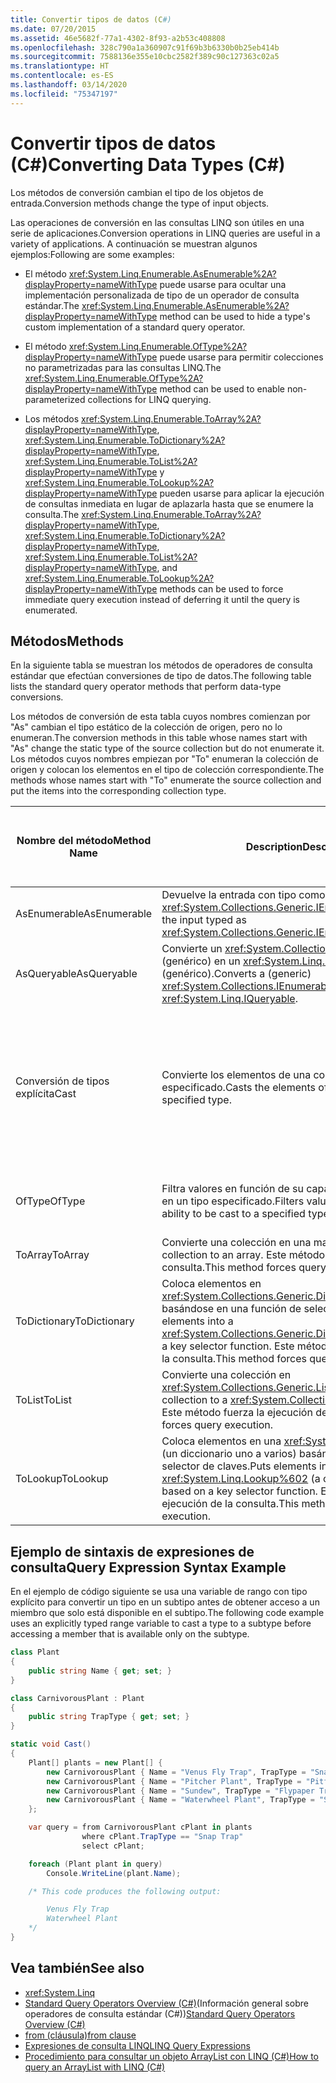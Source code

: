 ```yaml
---
title: Convertir tipos de datos (C#)
ms.date: 07/20/2015
ms.assetid: 46e5682f-77a1-4302-8f93-a2b53c408808
ms.openlocfilehash: 328c790a1a360907c91f69b3b6330b0b25eb414b
ms.sourcegitcommit: 7588136e355e10cbc2582f389c90c127363c02a5
ms.translationtype: HT
ms.contentlocale: es-ES
ms.lasthandoff: 03/14/2020
ms.locfileid: "75347197"
---
```

# <a name="converting-data-types-c"></a><span data-ttu-id="10be0-102">Convertir tipos de datos (C#)</span><span class="sxs-lookup"><span data-stu-id="10be0-102">Converting Data Types (C#)</span></span>
<span data-ttu-id="10be0-103">Los métodos de conversión cambian el tipo de los objetos de entrada.</span><span class="sxs-lookup"><span data-stu-id="10be0-103">Conversion methods change the type of input objects.</span></span>

 <span data-ttu-id="10be0-104">Las operaciones de conversión en las consultas LINQ son útiles en una serie de aplicaciones.</span><span class="sxs-lookup"><span data-stu-id="10be0-104">Conversion operations in LINQ queries are useful in a variety of applications.</span></span> <span data-ttu-id="10be0-105">A continuación se muestran algunos ejemplos:</span><span class="sxs-lookup"><span data-stu-id="10be0-105">Following are some examples:</span></span>

- <span data-ttu-id="10be0-106">El método <xref:System.Linq.Enumerable.AsEnumerable%2A?displayProperty=nameWithType> puede usarse para ocultar una implementación personalizada de tipo de un operador de consulta estándar.</span><span class="sxs-lookup"><span data-stu-id="10be0-106">The <xref:System.Linq.Enumerable.AsEnumerable%2A?displayProperty=nameWithType> method can be used to hide a type's custom implementation of a standard query operator.</span></span>

- <span data-ttu-id="10be0-107">El método <xref:System.Linq.Enumerable.OfType%2A?displayProperty=nameWithType> puede usarse para permitir colecciones no parametrizadas para las consultas LINQ.</span><span class="sxs-lookup"><span data-stu-id="10be0-107">The <xref:System.Linq.Enumerable.OfType%2A?displayProperty=nameWithType> method can be used to enable non-parameterized collections for LINQ querying.</span></span>

- <span data-ttu-id="10be0-108">Los métodos <xref:System.Linq.Enumerable.ToArray%2A?displayProperty=nameWithType>, <xref:System.Linq.Enumerable.ToDictionary%2A?displayProperty=nameWithType>, <xref:System.Linq.Enumerable.ToList%2A?displayProperty=nameWithType> y <xref:System.Linq.Enumerable.ToLookup%2A?displayProperty=nameWithType> pueden usarse para aplicar la ejecución de consultas inmediata en lugar de aplazarla hasta que se enumere la consulta.</span><span class="sxs-lookup"><span data-stu-id="10be0-108">The <xref:System.Linq.Enumerable.ToArray%2A?displayProperty=nameWithType>, <xref:System.Linq.Enumerable.ToDictionary%2A?displayProperty=nameWithType>, <xref:System.Linq.Enumerable.ToList%2A?displayProperty=nameWithType>, and <xref:System.Linq.Enumerable.ToLookup%2A?displayProperty=nameWithType> methods can be used to force immediate query execution instead of deferring it until the query is enumerated.</span></span>

## <a name="methods"></a><span data-ttu-id="10be0-109">Métodos</span><span class="sxs-lookup"><span data-stu-id="10be0-109">Methods</span></span>
 <span data-ttu-id="10be0-110">En la siguiente tabla se muestran los métodos de operadores de consulta estándar que efectúan conversiones de tipo de datos.</span><span class="sxs-lookup"><span data-stu-id="10be0-110">The following table lists the standard query operator methods that perform data-type conversions.</span></span>

 <span data-ttu-id="10be0-111">Los métodos de conversión de esta tabla cuyos nombres comienzan por "As" cambian el tipo estático de la colección de origen, pero no lo enumeran.</span><span class="sxs-lookup"><span data-stu-id="10be0-111">The conversion methods in this table whose names start with "As" change the static type of the source collection but do not enumerate it.</span></span> <span data-ttu-id="10be0-112">Los métodos cuyos nombres empiezan por "To" enumeran la colección de origen y colocan los elementos en el tipo de colección correspondiente.</span><span class="sxs-lookup"><span data-stu-id="10be0-112">The methods whose names start with "To" enumerate the source collection and put the items into the corresponding collection type.</span></span>

|<span data-ttu-id="10be0-113">Nombre del método</span><span class="sxs-lookup"><span data-stu-id="10be0-113">Method Name</span></span>|<span data-ttu-id="10be0-114">Description</span><span class="sxs-lookup"><span data-stu-id="10be0-114">Description</span></span>|<span data-ttu-id="10be0-115">Sintaxis de la expresión de consulta de C#</span><span class="sxs-lookup"><span data-stu-id="10be0-115">C# Query Expression Syntax</span></span>|<span data-ttu-id="10be0-116">Más información</span><span class="sxs-lookup"><span data-stu-id="10be0-116">More Information</span></span>|
|-----------------|-----------------|---------------------------------|----------------------|
|<span data-ttu-id="10be0-117">AsEnumerable</span><span class="sxs-lookup"><span data-stu-id="10be0-117">AsEnumerable</span></span>|<span data-ttu-id="10be0-118">Devuelve la entrada con tipo como <xref:System.Collections.Generic.IEnumerable%601>.</span><span class="sxs-lookup"><span data-stu-id="10be0-118">Returns the input typed as <xref:System.Collections.Generic.IEnumerable%601>.</span></span>|<span data-ttu-id="10be0-119">No disponible.</span><span class="sxs-lookup"><span data-stu-id="10be0-119">Not applicable.</span></span>|<xref:System.Linq.Enumerable.AsEnumerable%2A?displayProperty=nameWithType>|
|<span data-ttu-id="10be0-120">AsQueryable</span><span class="sxs-lookup"><span data-stu-id="10be0-120">AsQueryable</span></span>|<span data-ttu-id="10be0-121">Convierte un <xref:System.Collections.IEnumerable> (genérico) en un <xref:System.Linq.IQueryable> (genérico).</span><span class="sxs-lookup"><span data-stu-id="10be0-121">Converts a (generic) <xref:System.Collections.IEnumerable> to a (generic) <xref:System.Linq.IQueryable>.</span></span>|<span data-ttu-id="10be0-122">No disponible.</span><span class="sxs-lookup"><span data-stu-id="10be0-122">Not applicable.</span></span>|<xref:System.Linq.Queryable.AsQueryable%2A?displayProperty=nameWithType>|
|<span data-ttu-id="10be0-123">Conversión de tipos explícita</span><span class="sxs-lookup"><span data-stu-id="10be0-123">Cast</span></span>|<span data-ttu-id="10be0-124">Convierte los elementos de una colección en un tipo especificado.</span><span class="sxs-lookup"><span data-stu-id="10be0-124">Casts the elements of a collection to a specified type.</span></span>|<span data-ttu-id="10be0-125">Use una variable de rango con tipo explícito.</span><span class="sxs-lookup"><span data-stu-id="10be0-125">Use an explicitly typed range variable.</span></span> <span data-ttu-id="10be0-126">Por ejemplo:</span><span class="sxs-lookup"><span data-stu-id="10be0-126">For example:</span></span><br /><br /> `from string str in words`|<xref:System.Linq.Enumerable.Cast%2A?displayProperty=nameWithType><br /><br /> <xref:System.Linq.Queryable.Cast%2A?displayProperty=nameWithType>|
|<span data-ttu-id="10be0-127">OfType</span><span class="sxs-lookup"><span data-stu-id="10be0-127">OfType</span></span>|<span data-ttu-id="10be0-128">Filtra valores en función de su capacidad para convertirse en un tipo especificado.</span><span class="sxs-lookup"><span data-stu-id="10be0-128">Filters values, depending on their ability to be cast to a specified type.</span></span>|<span data-ttu-id="10be0-129">No disponible.</span><span class="sxs-lookup"><span data-stu-id="10be0-129">Not applicable.</span></span>|<xref:System.Linq.Enumerable.OfType%2A?displayProperty=nameWithType><br /><br /> <xref:System.Linq.Queryable.OfType%2A?displayProperty=nameWithType>|
|<span data-ttu-id="10be0-130">ToArray</span><span class="sxs-lookup"><span data-stu-id="10be0-130">ToArray</span></span>|<span data-ttu-id="10be0-131">Convierte una colección en una matriz.</span><span class="sxs-lookup"><span data-stu-id="10be0-131">Converts a collection to an array.</span></span> <span data-ttu-id="10be0-132">Este método fuerza la ejecución de la consulta.</span><span class="sxs-lookup"><span data-stu-id="10be0-132">This method forces query execution.</span></span>|<span data-ttu-id="10be0-133">No disponible.</span><span class="sxs-lookup"><span data-stu-id="10be0-133">Not applicable.</span></span>|<xref:System.Linq.Enumerable.ToArray%2A?displayProperty=nameWithType>|
|<span data-ttu-id="10be0-134">ToDictionary</span><span class="sxs-lookup"><span data-stu-id="10be0-134">ToDictionary</span></span>|<span data-ttu-id="10be0-135">Coloca elementos en <xref:System.Collections.Generic.Dictionary%602> basándose en una función de selector de claves.</span><span class="sxs-lookup"><span data-stu-id="10be0-135">Puts elements into a <xref:System.Collections.Generic.Dictionary%602> based on a key selector function.</span></span> <span data-ttu-id="10be0-136">Este método fuerza la ejecución de la consulta.</span><span class="sxs-lookup"><span data-stu-id="10be0-136">This method forces query execution.</span></span>|<span data-ttu-id="10be0-137">No disponible.</span><span class="sxs-lookup"><span data-stu-id="10be0-137">Not applicable.</span></span>|<xref:System.Linq.Enumerable.ToDictionary%2A?displayProperty=nameWithType>|
|<span data-ttu-id="10be0-138">ToList</span><span class="sxs-lookup"><span data-stu-id="10be0-138">ToList</span></span>|<span data-ttu-id="10be0-139">Convierte una colección en <xref:System.Collections.Generic.List%601>.</span><span class="sxs-lookup"><span data-stu-id="10be0-139">Converts a collection to a <xref:System.Collections.Generic.List%601>.</span></span> <span data-ttu-id="10be0-140">Este método fuerza la ejecución de la consulta.</span><span class="sxs-lookup"><span data-stu-id="10be0-140">This method forces query execution.</span></span>|<span data-ttu-id="10be0-141">No disponible.</span><span class="sxs-lookup"><span data-stu-id="10be0-141">Not applicable.</span></span>|<xref:System.Linq.Enumerable.ToList%2A?displayProperty=nameWithType>|
|<span data-ttu-id="10be0-142">ToLookup</span><span class="sxs-lookup"><span data-stu-id="10be0-142">ToLookup</span></span>|<span data-ttu-id="10be0-143">Coloca elementos en una <xref:System.Linq.Lookup%602> (un diccionario uno a varios) basándose en una función de selector de claves.</span><span class="sxs-lookup"><span data-stu-id="10be0-143">Puts elements into a <xref:System.Linq.Lookup%602> (a one-to-many dictionary) based on a key selector function.</span></span> <span data-ttu-id="10be0-144">Este método fuerza la ejecución de la consulta.</span><span class="sxs-lookup"><span data-stu-id="10be0-144">This method forces query execution.</span></span>|<span data-ttu-id="10be0-145">No disponible.</span><span class="sxs-lookup"><span data-stu-id="10be0-145">Not applicable.</span></span>|<xref:System.Linq.Enumerable.ToLookup%2A?displayProperty=nameWithType>|

## <a name="query-expression-syntax-example"></a><span data-ttu-id="10be0-146">Ejemplo de sintaxis de expresiones de consulta</span><span class="sxs-lookup"><span data-stu-id="10be0-146">Query Expression Syntax Example</span></span>

<span data-ttu-id="10be0-147">En el ejemplo de código siguiente se usa una variable de rango con tipo explícito para convertir un tipo en un subtipo antes de obtener acceso a un miembro que solo está disponible en el subtipo.</span><span class="sxs-lookup"><span data-stu-id="10be0-147">The following code example uses an explicitly typed range variable to cast a type to a subtype before accessing a member that is available only on the subtype.</span></span>

```csharp
class Plant
{
    public string Name { get; set; }
}

class CarnivorousPlant : Plant
{
    public string TrapType { get; set; }
}

static void Cast()
{
    Plant[] plants = new Plant[] {
        new CarnivorousPlant { Name = "Venus Fly Trap", TrapType = "Snap Trap" },
        new CarnivorousPlant { Name = "Pitcher Plant", TrapType = "Pitfall Trap" },
        new CarnivorousPlant { Name = "Sundew", TrapType = "Flypaper Trap" },
        new CarnivorousPlant { Name = "Waterwheel Plant", TrapType = "Snap Trap" }
    };

    var query = from CarnivorousPlant cPlant in plants
                where cPlant.TrapType == "Snap Trap"
                select cPlant;

    foreach (Plant plant in query)
        Console.WriteLine(plant.Name);

    /* This code produces the following output:

        Venus Fly Trap
        Waterwheel Plant
    */
}
```

## <a name="see-also"></a><span data-ttu-id="10be0-148">Vea también</span><span class="sxs-lookup"><span data-stu-id="10be0-148">See also</span></span>

- <xref:System.Linq>
- <span data-ttu-id="10be0-149">[Standard Query Operators Overview (C#)](./standard-query-operators-overview.md)(Información general sobre operadores de consulta estándar (C#))</span><span class="sxs-lookup"><span data-stu-id="10be0-149">[Standard Query Operators Overview (C#)](./standard-query-operators-overview.md)</span></span>
- [<span data-ttu-id="10be0-150">from (cláusula)</span><span class="sxs-lookup"><span data-stu-id="10be0-150">from clause</span></span>](../../../language-reference/keywords/from-clause.md)
- [<span data-ttu-id="10be0-151">Expresiones de consulta LINQ</span><span class="sxs-lookup"><span data-stu-id="10be0-151">LINQ Query Expressions</span></span>](../../../linq/index.md)
- [<span data-ttu-id="10be0-152">Procedimiento para consultar un objeto ArrayList con LINQ (C#)</span><span class="sxs-lookup"><span data-stu-id="10be0-152">How to query an ArrayList with LINQ (C#)</span></span>](./how-to-query-an-arraylist-with-linq.md)
